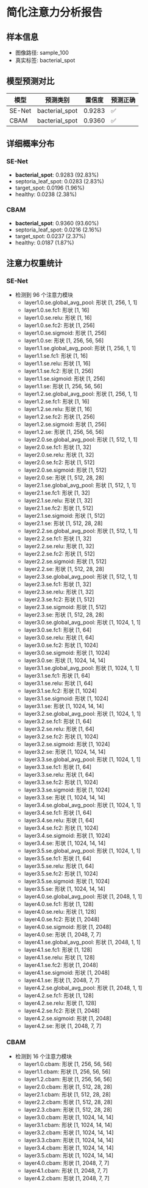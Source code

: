 # 简化注意力分析报告

## 样本信息
- 图像路径: sample_100
- 真实标签: bacterial_spot

## 模型预测对比
| 模型 | 预测类别 | 置信度 | 预测正确 |
|------|----------|--------|----------|
| SE-Net | bacterial_spot | 0.9283 | ✅ |
| CBAM | bacterial_spot | 0.9360 | ✅ |

## 详细概率分布

### SE-Net
- **bacterial_spot**: 0.9283 (92.83%)
- septoria_leaf_spot: 0.0283 (2.83%)
- target_spot: 0.0196 (1.96%)
- healthy: 0.0238 (2.38%)

### CBAM
- **bacterial_spot**: 0.9360 (93.60%)
- septoria_leaf_spot: 0.0216 (2.16%)
- target_spot: 0.0237 (2.37%)
- healthy: 0.0187 (1.87%)

## 注意力权重统计

### SE-Net
- 检测到 96 个注意力模块
  - layer1.0.se.global_avg_pool: 形状 [1, 256, 1, 1]
  - layer1.0.se.fc1: 形状 [1, 16]
  - layer1.0.se.relu: 形状 [1, 16]
  - layer1.0.se.fc2: 形状 [1, 256]
  - layer1.0.se.sigmoid: 形状 [1, 256]
  - layer1.0.se: 形状 [1, 256, 56, 56]
  - layer1.1.se.global_avg_pool: 形状 [1, 256, 1, 1]
  - layer1.1.se.fc1: 形状 [1, 16]
  - layer1.1.se.relu: 形状 [1, 16]
  - layer1.1.se.fc2: 形状 [1, 256]
  - layer1.1.se.sigmoid: 形状 [1, 256]
  - layer1.1.se: 形状 [1, 256, 56, 56]
  - layer1.2.se.global_avg_pool: 形状 [1, 256, 1, 1]
  - layer1.2.se.fc1: 形状 [1, 16]
  - layer1.2.se.relu: 形状 [1, 16]
  - layer1.2.se.fc2: 形状 [1, 256]
  - layer1.2.se.sigmoid: 形状 [1, 256]
  - layer1.2.se: 形状 [1, 256, 56, 56]
  - layer2.0.se.global_avg_pool: 形状 [1, 512, 1, 1]
  - layer2.0.se.fc1: 形状 [1, 32]
  - layer2.0.se.relu: 形状 [1, 32]
  - layer2.0.se.fc2: 形状 [1, 512]
  - layer2.0.se.sigmoid: 形状 [1, 512]
  - layer2.0.se: 形状 [1, 512, 28, 28]
  - layer2.1.se.global_avg_pool: 形状 [1, 512, 1, 1]
  - layer2.1.se.fc1: 形状 [1, 32]
  - layer2.1.se.relu: 形状 [1, 32]
  - layer2.1.se.fc2: 形状 [1, 512]
  - layer2.1.se.sigmoid: 形状 [1, 512]
  - layer2.1.se: 形状 [1, 512, 28, 28]
  - layer2.2.se.global_avg_pool: 形状 [1, 512, 1, 1]
  - layer2.2.se.fc1: 形状 [1, 32]
  - layer2.2.se.relu: 形状 [1, 32]
  - layer2.2.se.fc2: 形状 [1, 512]
  - layer2.2.se.sigmoid: 形状 [1, 512]
  - layer2.2.se: 形状 [1, 512, 28, 28]
  - layer2.3.se.global_avg_pool: 形状 [1, 512, 1, 1]
  - layer2.3.se.fc1: 形状 [1, 32]
  - layer2.3.se.relu: 形状 [1, 32]
  - layer2.3.se.fc2: 形状 [1, 512]
  - layer2.3.se.sigmoid: 形状 [1, 512]
  - layer2.3.se: 形状 [1, 512, 28, 28]
  - layer3.0.se.global_avg_pool: 形状 [1, 1024, 1, 1]
  - layer3.0.se.fc1: 形状 [1, 64]
  - layer3.0.se.relu: 形状 [1, 64]
  - layer3.0.se.fc2: 形状 [1, 1024]
  - layer3.0.se.sigmoid: 形状 [1, 1024]
  - layer3.0.se: 形状 [1, 1024, 14, 14]
  - layer3.1.se.global_avg_pool: 形状 [1, 1024, 1, 1]
  - layer3.1.se.fc1: 形状 [1, 64]
  - layer3.1.se.relu: 形状 [1, 64]
  - layer3.1.se.fc2: 形状 [1, 1024]
  - layer3.1.se.sigmoid: 形状 [1, 1024]
  - layer3.1.se: 形状 [1, 1024, 14, 14]
  - layer3.2.se.global_avg_pool: 形状 [1, 1024, 1, 1]
  - layer3.2.se.fc1: 形状 [1, 64]
  - layer3.2.se.relu: 形状 [1, 64]
  - layer3.2.se.fc2: 形状 [1, 1024]
  - layer3.2.se.sigmoid: 形状 [1, 1024]
  - layer3.2.se: 形状 [1, 1024, 14, 14]
  - layer3.3.se.global_avg_pool: 形状 [1, 1024, 1, 1]
  - layer3.3.se.fc1: 形状 [1, 64]
  - layer3.3.se.relu: 形状 [1, 64]
  - layer3.3.se.fc2: 形状 [1, 1024]
  - layer3.3.se.sigmoid: 形状 [1, 1024]
  - layer3.3.se: 形状 [1, 1024, 14, 14]
  - layer3.4.se.global_avg_pool: 形状 [1, 1024, 1, 1]
  - layer3.4.se.fc1: 形状 [1, 64]
  - layer3.4.se.relu: 形状 [1, 64]
  - layer3.4.se.fc2: 形状 [1, 1024]
  - layer3.4.se.sigmoid: 形状 [1, 1024]
  - layer3.4.se: 形状 [1, 1024, 14, 14]
  - layer3.5.se.global_avg_pool: 形状 [1, 1024, 1, 1]
  - layer3.5.se.fc1: 形状 [1, 64]
  - layer3.5.se.relu: 形状 [1, 64]
  - layer3.5.se.fc2: 形状 [1, 1024]
  - layer3.5.se.sigmoid: 形状 [1, 1024]
  - layer3.5.se: 形状 [1, 1024, 14, 14]
  - layer4.0.se.global_avg_pool: 形状 [1, 2048, 1, 1]
  - layer4.0.se.fc1: 形状 [1, 128]
  - layer4.0.se.relu: 形状 [1, 128]
  - layer4.0.se.fc2: 形状 [1, 2048]
  - layer4.0.se.sigmoid: 形状 [1, 2048]
  - layer4.0.se: 形状 [1, 2048, 7, 7]
  - layer4.1.se.global_avg_pool: 形状 [1, 2048, 1, 1]
  - layer4.1.se.fc1: 形状 [1, 128]
  - layer4.1.se.relu: 形状 [1, 128]
  - layer4.1.se.fc2: 形状 [1, 2048]
  - layer4.1.se.sigmoid: 形状 [1, 2048]
  - layer4.1.se: 形状 [1, 2048, 7, 7]
  - layer4.2.se.global_avg_pool: 形状 [1, 2048, 1, 1]
  - layer4.2.se.fc1: 形状 [1, 128]
  - layer4.2.se.relu: 形状 [1, 128]
  - layer4.2.se.fc2: 形状 [1, 2048]
  - layer4.2.se.sigmoid: 形状 [1, 2048]
  - layer4.2.se: 形状 [1, 2048, 7, 7]

### CBAM
- 检测到 16 个注意力模块
  - layer1.0.cbam: 形状 [1, 256, 56, 56]
  - layer1.1.cbam: 形状 [1, 256, 56, 56]
  - layer1.2.cbam: 形状 [1, 256, 56, 56]
  - layer2.0.cbam: 形状 [1, 512, 28, 28]
  - layer2.1.cbam: 形状 [1, 512, 28, 28]
  - layer2.2.cbam: 形状 [1, 512, 28, 28]
  - layer2.3.cbam: 形状 [1, 512, 28, 28]
  - layer3.0.cbam: 形状 [1, 1024, 14, 14]
  - layer3.1.cbam: 形状 [1, 1024, 14, 14]
  - layer3.2.cbam: 形状 [1, 1024, 14, 14]
  - layer3.3.cbam: 形状 [1, 1024, 14, 14]
  - layer3.4.cbam: 形状 [1, 1024, 14, 14]
  - layer3.5.cbam: 形状 [1, 1024, 14, 14]
  - layer4.0.cbam: 形状 [1, 2048, 7, 7]
  - layer4.1.cbam: 形状 [1, 2048, 7, 7]
  - layer4.2.cbam: 形状 [1, 2048, 7, 7]
